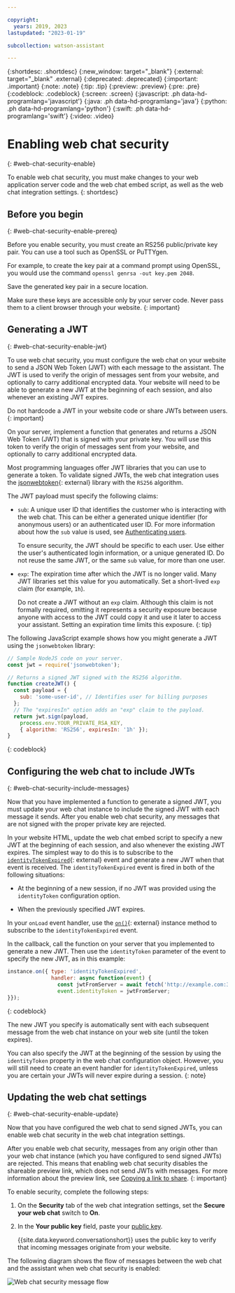 ```yaml
---

copyright:
  years: 2019, 2023
lastupdated: "2023-01-19"

subcollection: watson-assistant

---
```


{:shortdesc: .shortdesc}
{:new_window: target="_blank"}
{:external: target="_blank" .external}
{:deprecated: .deprecated}
{:important: .important}
{:note: .note}
{:tip: .tip}
{:preview: .preview}
{:pre: .pre}
{:codeblock: .codeblock}
{:screen: .screen}
{:javascript: .ph data-hd-programlang='javascript'}
{:java: .ph data-hd-programlang='java'}
{:python: .ph data-hd-programlang='python'}
{:swift: .ph data-hd-programlang='swift'}
{:video: .video}



# Enabling web chat security
{: #web-chat-security-enable}

To enable web chat security, you must make changes to your web application server code and the web chat embed script, as well as the web chat integration settings.
{: shortdesc}

## Before you begin
{: #web-chat-security-enable-prereq}

Before you enable security, you must create an RS256 public/private key pair. You can use a tool such as OpenSSL or PuTTYgen.

For example, to create the key pair at a command prompt using OpenSSL, you would use the command `openssl genrsa -out key.pem 2048`.

Save the generated key pair in a secure location.

Make sure these keys are accessible only by your server code. Never pass them to a client browser through your website.
{: important}

## Generating a JWT
{: #web-chat-security-enable-jwt}

To use web chat security, you must configure the web chat on your website to send a JSON Web Token (JWT) with each message to the assistant. The JWT is used to verify the origin of messages sent from your website, and optionally to carry additional encrypted data. Your website will need to be able to generate a new JWT at the beginning of each session, and also whenever an existing JWT expires.

Do not hardcode a JWT in your website code or share JWTs between users.
{: important}

On your server, implement a function that generates and returns a JSON Web Token (JWT) that is signed with your private key. You will use this token to verify the origin of messages sent from your website, and optionally to carry additional encrypted data.

Most programming languages offer JWT libraries that you can use to generate a token. To validate signed JWTs, the web chat integration uses the [jsonwebtoken](https://www.npmjs.com/package/jsonwebtoken){: external} library with the `RS256` algorithm.

The JWT payload must specify the following claims:

- `sub`: A unique user ID that identifies the customer who is interacting with the web chat. This can be either a generated unique identifier (for anonymous users) or an authenticated user ID. For more information about how the `sub` value is used, see [Authenticating users](/docs/watson-assistant?topic=watson-assistant-web-chat-security-authenticate).

    To ensure security, the JWT should be specific to each user. Use either the user's authenticated login information, or a unique generated ID. Do not reuse the same JWT, or the same `sub` value, for more than one user.

- `exp`: The expiration time after which the JWT is no longer valid. Many JWT libraries set this value for you automatically. Set a short-lived `exp` claim (for example, `1h`).

    Do not create a JWT without an `exp` claim. Although this claim is not formally required, omitting it represents a security exposure because anyone with access to the JWT could copy it and use it later to access your assistant. Setting an expiration time limits this exposure.
    {: tip}

The following JavaScript example shows how you might generate a JWT using the `jsonwebtoken` library:

```javascript
// Sample NodeJS code on your server.
const jwt = require('jsonwebtoken');

// Returns a signed JWT signed with the RS256 algorithm.
function createJWT() {
  const payload = {
    sub: 'some-user-id', // Identifies user for billing purposes
  };
  // The "expiresIn" option adds an "exp" claim to the payload.
  return jwt.sign(payload,
    process.env.YOUR_PRIVATE_RSA_KEY,
    { algorithm: 'RS256', expiresIn: '1h' });
}
```
{: codeblock}

## Configuring the web chat to include JWTs
{: #web-chat-security-include-messages}

Now that you have implemented a function to generate a signed JWT, you must update your web chat instance to include the signed JWT with each message it sends. After you enable web chat security, any messages that are not signed with the proper private key are rejected.

In your website HTML, update the web chat embed script to specify a new JWT at the beginning of each session, and also whenever the existing JWT expires. The simplest way to do this is to subscribe to the [`identityTokenExpired`](https://web-chat.global.assistant.watson.cloud.ibm.com/docs.html?to=api-events#identityexpired){: external} event and generate a new JWT when that event is received. The `identityTokenExpired` event is fired in both of the following situations:

- At the beginning of a new session, if no JWT was provided using the `identityToken` configuration option.

- When the previously specified JWT expires.

In your `onLoad` event handler, use the [`on()`](https://web-chat.global.assistant.watson.cloud.ibm.com/docs.html?to=api-instance-methods#on){: external} instance method to subscribe to the `identityTokenExpired` event. 

In the callback, call the function on your server that you implemented to generate a new JWT. Then use the `identityToken` parameter of the event to specify the new JWT, as in this example:

```javascript
instance.on({ type: 'identityTokenExpired',
              handler: async function(event) {
                const jwtFromServer = await fetch('http://example.com:3001/createJWT');
                event.identityToken = jwtFromServer;
}});
```
{: codeblock}

The new JWT you specify is automatically sent with each subsequent message from the web chat instance on your web site (until the token expires).

You can also specify the JWT at the beginning of the session by using the `identityToken` property in the web chat configuration object. However, you will still need to create an event handler for `identityTokenExpired`, unless you are certain your JWTs will never expire during a session.
{: note}

## Updating the web chat settings
{: #web-chat-security-enable-update}

Now that you have configured the web chat to send signed JWTs, you can enable web chat security in the web chat integration settings.

After you enable web chat security, messages from any origin other than your web chat instance (which you have configured to send signed JWTs) are rejected. This means that enabling web chat security disables the shareable preview link, which does not send JWTs with messages. For more information about the preview link, see [Copying a link to share](/docs/watson-assistant?topic=watson-assistant-preview-share#preview-share-link).
{: important}

To enable security, complete the following steps:

1. On the **Security** tab of the web chat integration settings, set the **Secure your web chat** switch to **On**.

1. In the **Your public key** field, paste your [public key](#web-chat-security-enable-prereq).

    {{site.data.keyword.conversationshort}} uses the public key to verify that incoming messages originate from your website.

The following diagram shows the flow of messages between the web chat and the assistant when web chat security is enabled:

![Web chat security message flow](images/web-chat-security.png)

